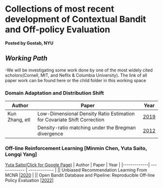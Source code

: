 # Collections of most recent development of Contextual Bandit and Off-policy Evaluation
**Posted by Gostab, NYU**

## *Working Path*
-We will be investigating some work done by one of the most widely cited scholors(Cornell, MIT, and Neflix & Columbia University). The link of all paper work can be found here or the child folder in this working space

### Domain Adaptation and Distribution Shift

|   Author    | Paper         |      Year     |
|-------------| ------------- | ------------- |
|Kun Zhang, etl| Low-Dimensional Density Ratio Estimation for Covariate Shift Correction | [2019](https://arxiv.org/pdf/2002.03278.pdf)  |
|              | Density-ratio matching under the Bregman divergence  | [2012](https://www.ism.ac.jp/editsec/aism/pdf/10463_2011_Article_343.pdf) |




### Off-line Reinforcement Learning [Minmin Chen, Yuta Saito, Longqi Yang]
[Yuta Saito(Click for Google Page)](https://scholar.google.com/citations?user=pw4hwS8AAAAJ&hl=en)
|   Author    | Paper         |      Year     |
|-------------| ------------- | ------------- |
|| Unbiased Recommendation Learning From MCNR |[2020](https://dl.acm.org/doi/pdf/10.1145/3336191.3371783)  |
|| Open Bandit Database and Pipeline: Reproducible Off-line Policy Evaluation  |[2022](https://arxiv.org/abs/2008.07146)|


